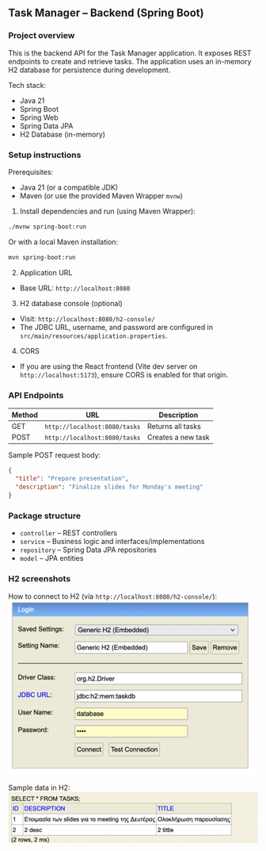 ## Task Manager – Backend (Spring Boot)

### Project overview
This is the backend API for the Task Manager application. It exposes REST endpoints to create and retrieve tasks. The application uses an in-memory H2 database for persistence during development.

Tech stack:
- Java 21
- Spring Boot
- Spring Web
- Spring Data JPA
- H2 Database (in-memory)

### Setup instructions

Prerequisites:
- Java 21 (or a compatible JDK)
- Maven (or use the provided Maven Wrapper `mvnw`)

1) Install dependencies and run (using Maven Wrapper):
```bash
./mvnw spring-boot:run
```
Or with a local Maven installation:
```bash
mvn spring-boot:run
```

2) Application URL
- Base URL: `http://localhost:8080`

3) H2 database console (optional)
- Visit: `http://localhost:8080/h2-console/`
- The JDBC URL, username, and password are configured in `src/main/resources/application.properties`.

4) CORS
- If you are using the React frontend (Vite dev server on `http://localhost:5173`), ensure CORS is enabled for that origin.

### API Endpoints

| Method | URL                          | Description            |
|--------|-------------------------------|------------------------|
| GET    | `http://localhost:8080/tasks` | Returns all tasks      |
| POST   | `http://localhost:8080/tasks` | Creates a new task     |

Sample POST request body:
```json
{
  "title": "Prepare presentation",
  "description": "Finalize slides for Monday's meeting"
}
```

### Package structure
- `controller` – REST controllers
- `service` – Business logic and interfaces/implementations
- `repository` – Spring Data JPA repositories
- `model` – JPA entities

### H2 screenshots
How to connect to H2 (via `http://localhost:8080/h2-console/`):
![img_1.png](img_1.png)

Sample data in H2:
![img.png](img.png)
